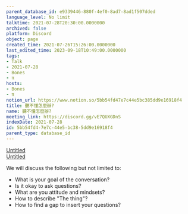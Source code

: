 ```yaml
---
parent_database_id: e9339446-880f-4ef0-8ad7-8ad1f507dded
language_level: No limit
talktime: 2021-07-28T20:30:00.0000000
archived: false
platform: Discord
object: page
created_time: 2021-07-26T15:26:00.0000000
last_edited_time: 2023-09-18T10:49:00.0000000
tags:
- Talk
- 2021-07-28
- Bones
- π
hosts:
- Bones
- π
notion_url: https://www.notion.so/5bb54fd47e7c44e5bc385dd9e16918f4
title: 聽不懂怎麼辦?
name: 聽不懂怎麼辦?
meeting_link: https://discord.gg/vE7QUXGDnS
indexDate: 2021-07-28
id: 5bb54fd4-7e7c-44e5-bc38-5dd9e16918f4
parent_type: database_id
---
```




[Untitled](https://www.notion.so/12c4a9e645d54aefa860b5f927a0b220)   
[Untitled](https://www.notion.so/482e61b02b9c4456b2b4fe86bb7544c6)   


We will discuss the following but not limited to:
   - What is your goal of the conversation?
   - Is it okay to ask questions?
   - What are you attitude and mindsets?
   - How to describe "The thing"?
   - How to find a gap to insert your questions?






